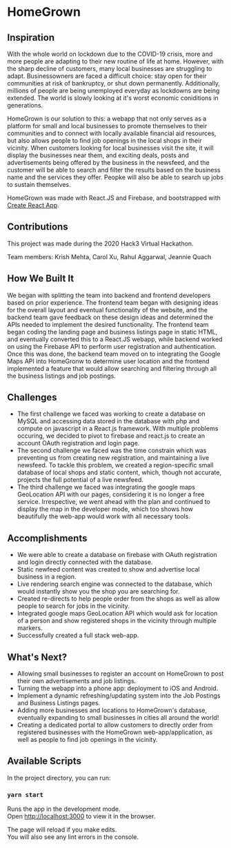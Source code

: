 # HomeGrown

## Inspiration

With the whole world on lockdown due to the COVID-19 crisis, more and more people are adapting to their new routine of life at home. However, with the sharp decline of customers, many local businesses are struggling to adapt. Businessowners are faced a difficult choice: stay open for their communities at risk of bankruptcy, or shut down permanently. Additionally, millions of people are being unemployed everyday as lockdowns are being extended. The world is slowly looking at it's worst economic coniditions in generations.

HomeGrown is our solution to this: a webapp that not only serves as a platform for small and local businesses to promote themselves to their communities and to connect with locally available financial aid resources, but also allows people to find job openings in the local shops in their vicinity. When customers looking for local businesses visit the site, it will display the businesses near them, and exciting deals, posts and advertisements being offered by the business in the newsfeed, and the customer will be able to search and filter the results based on the business name and the services they offer. Peopke will also be able to search up jobs to sustain themselves.

HomeGrown was made with React.JS and Firebase, and bootstrapped with [Create React App](https://github.com/facebook/create-react-app).

## Contributions

This project was made during the 2020 Hack3 Virtual Hackathon.

Team members:
Krish Mehta, Carol Xu, Rahul Aggarwal, Jeannie Quach

## How We Built It
We began with splitting the team into backend and frontend developers based on prior experience. The frontend team began with designing ideas for the overall layout and eventual functionality of the website, and the backend team gave feedback on these design ideas and determined the APIs needed to implement the desired functionality. The frontend team began coding the landing page and business listings page in static HTML, and eventually converted this to a React.JS webapp, while backend worked on using the Firebase API to perform user registration and authentication. Once this was done, the backend team moved on to integrating the Google Maps API into HomeGronw to determine user location and the frontend implemented a feature that would allow searching and filtering through all the business listings and job postings.

## Challenges
* The first challenge we faced was working to create a database on MySQL and accessing data stored in the database with php and compute on javascript in a React.js framework. With multiple problems occuring, we decided to pivot to firebase and react.js to create an account OAuth registration and login page.
* The second challenge we faced was the time constrain which was preventing us from creating new registration, and maintaining a live newsfeed. To tackle this problem, we created a region-specific small database of local shops and static content, which, though not accurate, projects the full potential of a live newsfeed.
* The third challenge we faced was integrating the google maps GeoLocation API with our pages, considering it is no longer a free service. Irrespective, we went ahead with the plan and continued to display the map in the developer mode, which too shows how beautifully the web-app would work with all necessary tools.

## Accomplishments
* We were able to create a database on firebase with OAuth registration and login directly connected with the database.
* Static newfeed content was created to show and advertise local business in a region.
* Live rendering search engine was connected to the database, which would instantly show you the shop you are searching for.
* Created re-directs to help people order from the shops as well as allow people to search for jobs in the vicinity.
* Integrated google maps GeoLocation API which would ask for location of a person and show registered shops in the vicinity through multiple markers.
* Successfully created a full stack web-app.

## What's Next?
* Allowing small businesses to register an account on HomeGrown to post their own advertisements and job listings.
* Turning the webapp into a phone app: deployment to iOS and Android.
* Implement a dynamic refreshing/updating system into the Job Postings and Business Listings pages.
* Adding more businesses and locations to HomeGrown's database, eventually expanding to small businesses in cities all around the world!
* Creating a dedicated portal to allow customers to directly order from registered businesses with the HomeGrown web-app/application, as well as people to find job openings in the vicinity.
## Available Scripts

In the project directory, you can run:

### `yarn start`

Runs the app in the development mode.<br />
Open [http://localhost:3000](http://localhost:3000) to view it in the browser.

The page will reload if you make edits.<br />
You will also see any lint errors in the console.
